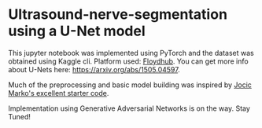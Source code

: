# Ultrasound-nerve-segmentation using a U-Net model

This jupyter notebook was implemented using PyTorch and the dataset was obtained using Kaggle cli. Platform used: <a href="https://www.floydhub.com/">Floydhub</a>. You can get more info about U-Nets here: https://arxiv.org/abs/1505.04597.

Much of the preprocessing and basic model building was inspired by <a href= "https://github.com/jocicmarko/ultrasound-nerve-segmentation">Jocic Marko's excellent starter code</a>.

Implementation using Generative Adversarial Networks is on the way. Stay Tuned!
